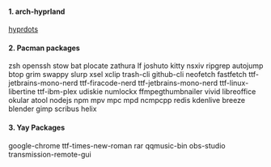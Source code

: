 #### 1. arch-hyprland

[hyprdots](https://github.com/prasanthrangan/hyprdots)

#### 2. Pacman packages

zsh
openssh
stow
bat
plocate
zathura
lf
joshuto
kitty
nsxiv
ripgrep
autojump
btop
grim
swappy
slurp
xsel
xclip
trash-cli
github-cli
neofetch
fastfetch
ttf-jetbrains-mono-nerd
ttf-firacode-nerd
ttf-jetbrains-mono-nerd
ttf-linux-libertine
ttf-ibm-plex
udiskie
numlockx
ffmpegthumbnailer
vivid
libreoffice
okular
atool
nodejs
npm
mpv
mpc
mpd
ncmpcpp
redis
kdenlive
breeze
blender
gimp
scribus
helix

#### 3. Yay Packages

google-chrome
ttf-times-new-roman
rar
qqmusic-bin
obs-studio
transmission-remote-gui

